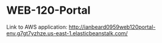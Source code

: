 # WEB-120-Portal
Link to AWS application: http://ianbeard0959web120portal-env.g7gt7yzhze.us-east-1.elasticbeanstalk.com/
